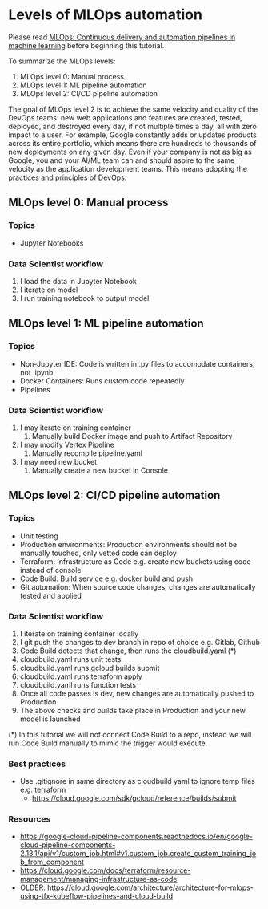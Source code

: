 # Levels of MLOps automation
Please read [MLOps: Continuous delivery and automation pipelines in machine learning](https://cloud.google.com/architecture/mlops-continuous-delivery-and-automation-pipelines-in-machine-learning) before beginning this tutorial.

To summarize the MLOps levels:
1. MLOps level 0: Manual process
2. MLOps level 1: ML pipeline automation
3. MLOps level 2: CI/CD pipeline automation

The goal of MLOps level 2 is to achieve the same velocity and quality of the DevOps teams: new web applications and features are created, tested, deployed, and destroyed every day, if not multiple times a day, all with zero impact to a user. For example, Google constantly adds or updates products across its entire portfolio, which means there are hundreds to thousands of new deployments on any given day. Even if your company is not as big as Google, you and your AI/ML team can and should aspire to the same velocity as the application development teams. This means adopting the practices and principles of DevOps.


## MLOps level 0: Manual process
### Topics
- Jupyter Notebooks

### Data Scientist workflow
1. I load the data in Jupyter Notebook
1. I iterate on model
1. I run training notebook to output model


## MLOps level 1: ML pipeline automation
### Topics
- Non-Jupyter IDE: Code is written in .py files to accomodate containers, not .ipynb
- Docker Containers: Runs custom code repeatedly
- Pipelines

### Data Scientist workflow
1. I may iterate on training container
    1. Manually build Docker image and push to Artifact Repository
1. I may modify Vertex Pipeline
    1. Manually recompile pipeline.yaml
1. I may need new bucket
    1. Manually create a new bucket in Console


## MLOps level 2: CI/CD pipeline automation
### Topics
- Unit testing
- Production environments: Production environments should not be manually touched, only vetted code can deploy
- Terraform: Infrastructure as Code e.g. create new buckets using code instead of console
- Code Build: Build service e.g. docker build and push
- Git automation: When source code changes, changes are automatically tested and applied

### Data Scientist workflow
1. I iterate on training container locally
1. I git push the changes to dev branch in repo of choice e.g. Gitlab, Github
1. Code Build detects that change, then runs the cloudbuild.yaml (*)
1. cloudbuild.yaml runs unit tests
1. cloudbuild.yaml runs gcloud builds submit
1. cloudbuild.yaml runs terraform apply
1. cloudbuild.yaml runs function tests
1. Once all code passes is dev, new changes are automatically pushed to Production
1. The above checks and builds take place in Production and your new model is launched

(*) In this tutorial we will not connect Code Build to a repo, instead we will run Code Build manually to mimic the trigger would execute.

### Best practices
* Use .gitignore in same directory as cloudbuild yaml to ignore temp files e.g. terraform
    * https://cloud.google.com/sdk/gcloud/reference/builds/submit

### Resources
* https://google-cloud-pipeline-components.readthedocs.io/en/google-cloud-pipeline-components-2.13.1/api/v1/custom_job.html#v1.custom_job.create_custom_training_job_from_component
* https://cloud.google.com/docs/terraform/resource-management/managing-infrastructure-as-code
* OLDER: https://cloud.google.com/architecture/architecture-for-mlops-using-tfx-kubeflow-pipelines-and-cloud-build